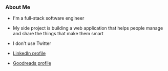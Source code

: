 ### About Me
* I'm a full-stack software engineer

* My side project is building a web application that helps people manage and share the things that make them smart

* I don't use Twitter

* [LinkedIn profile](https://www.linkedin.com/in/tomcarroll/)

* [Goodreads profile](https://www.goodreads.com/user/show/27193946-tom-carroll)
